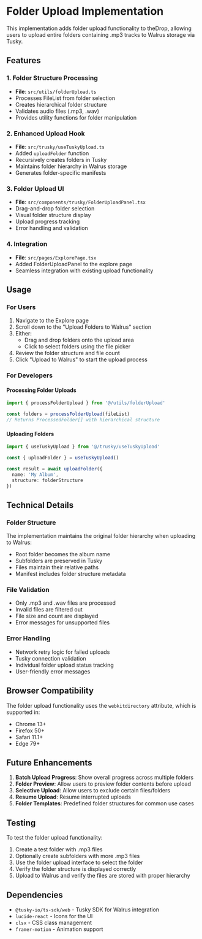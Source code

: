 # Folder Upload Implementation

This implementation adds folder upload functionality to theDrop, allowing users to upload entire folders containing .mp3 tracks to Walrus storage via Tusky.

## Features

### 1. Folder Structure Processing
- **File**: `src/utils/folderUpload.ts`
- Processes FileList from folder selection
- Creates hierarchical folder structure
- Validates audio files (.mp3, .wav)
- Provides utility functions for folder manipulation

### 2. Enhanced Upload Hook
- **File**: `src/trusky/useTuskyUpload.ts`
- Added `uploadFolder` function
- Recursively creates folders in Tusky
- Maintains folder hierarchy in Walrus storage
- Generates folder-specific manifests

### 3. Folder Upload UI
- **File**: `src/components/trusky/FolderUploadPanel.tsx`
- Drag-and-drop folder selection
- Visual folder structure display
- Upload progress tracking
- Error handling and validation

### 4. Integration
- **File**: `src/pages/ExplorePage.tsx`
- Added FolderUploadPanel to the explore page
- Seamless integration with existing upload functionality

## Usage

### For Users
1. Navigate to the Explore page
2. Scroll down to the "Upload Folders to Walrus" section
3. Either:
   - Drag and drop folders onto the upload area
   - Click to select folders using the file picker
4. Review the folder structure and file count
5. Click "Upload to Walrus" to start the upload process

### For Developers

#### Processing Folder Uploads
```typescript
import { processFolderUpload } from '@/utils/folderUpload'

const folders = processFolderUpload(fileList)
// Returns ProcessedFolder[] with hierarchical structure
```

#### Uploading Folders
```typescript
import { useTuskyUpload } from '@/trusky/useTuskyUpload'

const { uploadFolder } = useTuskyUpload()

const result = await uploadFolder({
  name: 'My Album',
  structure: folderStructure
})
```

## Technical Details

### Folder Structure
The implementation maintains the original folder hierarchy when uploading to Walrus:
- Root folder becomes the album name
- Subfolders are preserved in Tusky
- Files maintain their relative paths
- Manifest includes folder structure metadata

### File Validation
- Only .mp3 and .wav files are processed
- Invalid files are filtered out
- File size and count are displayed
- Error messages for unsupported files

### Error Handling
- Network retry logic for failed uploads
- Tusky connection validation
- Individual folder upload status tracking
- User-friendly error messages

## Browser Compatibility

The folder upload functionality uses the `webkitdirectory` attribute, which is supported in:
- Chrome 13+
- Firefox 50+
- Safari 11.1+
- Edge 79+

## Future Enhancements

1. **Batch Upload Progress**: Show overall progress across multiple folders
2. **Folder Preview**: Allow users to preview folder contents before upload
3. **Selective Upload**: Allow users to exclude certain files/folders
4. **Resume Upload**: Resume interrupted uploads
5. **Folder Templates**: Predefined folder structures for common use cases

## Testing

To test the folder upload functionality:

1. Create a test folder with .mp3 files
2. Optionally create subfolders with more .mp3 files
3. Use the folder upload interface to select the folder
4. Verify the folder structure is displayed correctly
5. Upload to Walrus and verify the files are stored with proper hierarchy

## Dependencies

- `@tusky-io/ts-sdk/web` - Tusky SDK for Walrus integration
- `lucide-react` - Icons for the UI
- `clsx` - CSS class management
- `framer-motion` - Animation support

